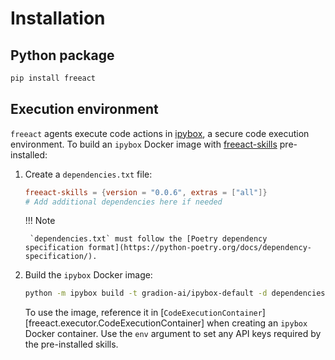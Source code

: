 # Installation

## Python package

```bash
pip install freeact
```

## Execution environment

`freeact` agents execute code actions in [ipybox](https://gradion-ai.github.io/ipybox/), a secure code execution environment. To build an `ipybox` Docker image with [freeact-skills](https://github.com/gradion-ai/freeact-skills) pre-installed:

1. Create a `dependencies.txt` file:

    ```toml title="dependencies.txt"
    freeact-skills = {version = "0.0.6", extras = ["all"]}
    # Add additional dependencies here if needed
    ```
    
    !!! Note 

        `dependencies.txt` must follow the [Poetry dependency specification format](https://python-poetry.org/docs/dependency-specification/).

2. Build the `ipybox` Docker image:

    ```bash
    python -m ipybox build -t gradion-ai/ipybox-default -d dependencies.txt
    ```

    To use the image, reference it in [`CodeExecutionContainer`][freeact.executor.CodeExecutionContainer] when creating an `ipybox` Docker container. Use the `env` argument to set any API keys required by the pre-installed skills. 
